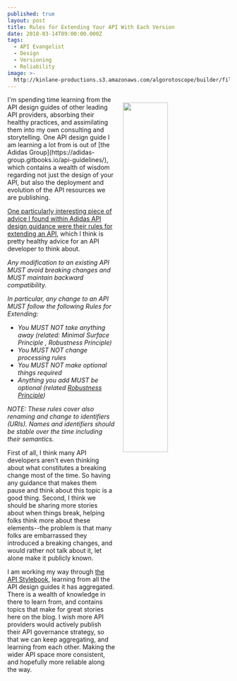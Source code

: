 ```yaml
---
published: true
layout: post
title: Rules for Extending Your API With Each Version
date: 2018-03-14T09:00:00.000Z
tags:
  - API Evangelist
  - Design
  - Versioning
  - Reliability
image: >-
  http://kinlane-productions.s3.amazonaws.com/algorotoscope/builder/filtered/23_19_800_500_0_max_0_-5_-1.jpg
---
```

<p><img src="{{ page.image }}" width="45%" align="right" style="padding: 15px;" /></p>I'm spending time learning from the API design guides of other leading API providers, absorbing their healthy practices, and assimilating them into my own consulting and storytelling. One API design guide I am learning a lot from is out of [the Adidas Group](https://adidas-group.gitbooks.io/api-guidelines/), which contains a wealth of wisdom regarding not just the design of your API, but also the deployment and evolution of the API resources we are publishing.

[One particularly interesting piece of advice I found within Adidas API design guidance were their rules for extending an API](https://adidas-group.gitbooks.io/api-guidelines/content/core-principles/rules-for-extending.html), which I think is pretty healthy advice for an API developer to think about.

_Any modification to an existing API MUST avoid breaking changes and MUST maintain backward compatibility._

_In particular, any change to an API MUST follow the following Rules for Extending:_

 - _You MUST NOT take anything away (related: Minimal Surface Principle , Robustness Principle)_
 - _You MUST NOT change processing rules_
 - _You MUST NOT make optional things required_
 - _Anything you add MUST be optional (related [Robustness Principle](https://en.wikipedia.org/wiki/Robustness_principle))_

_NOTE: These rules cover also renaming and change to identifiers (URIs). Names and identifiers should be stable over the time including their semantics._

First of all, I think many API developers aren't even thinking about what constitutes a breaking change most of the time. So having any guidance that makes them pause and think about this topic is a good thing. Second, I think we should be sharing more stories about when things break, helping folks think more about these elements--the problem is that many folks are embarrassed they introduced a breaking changes, and would rather not talk about it, let alone make it publicly known.

I am working my way through [the API Stylebook](http://apistylebook.com/), learning from all the API design guides it has aggregated. There is a wealth of knowledge in there to learn from, and contains topics that make for great stories here on the blog. I wish more API providers would actively publish their API governance strategy, so that we can keep aggregating, and learning from each other. Making the wider API space more consistent, and hopefully more reliable along the way.
